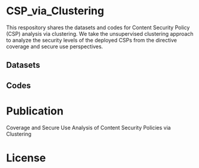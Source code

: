 # CSP_via_Clustering
This respository shares the datasets and codes for Content Security Policy (CSP) analysis via clustering.
We take the unsupervised clustering approach to analyze the security levels of the deployed CSPs from the directive coverage and secure use perspectives.
## Datasets


## Codes


# Publication
Coverage and Secure Use Analysis of Content Security Policies via Clustering

# License
